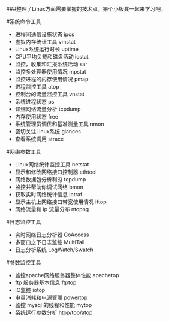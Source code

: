 
###整理了Linux方面需要掌握的技术点，搬个小板凳一起来学习吧。

#系统命令工具
- 进程间通信设施状态 ipcs 
- 虚拟内存统计工具 vmstat
- Linux系统运行时长 uptime
- CPU平均负载和磁盘活动 iostat
- 监控，收集和汇报系统活动 sar
- 监控多处理器使用情况 mpstat
- 监控进程的内存使用情况 pmap
- 进程监控工具 atop
- 控制台的流量监控工具 vnstat
- 系统进程状态 ps
- 详细网络流量分析 tcpdump
- 内存使用状态 free
- 系统管理员调优和基准测量工具 nmon
- 密切关注Linux系统 glances
- 查看系统调用 strace

#网络参数工具

- Linux网络统计监控工具 netstat
- 显示和修改网络接口控制器 ethtool
- 网络数据包分析利刃 tcpdump
- 监控并帮助你调试网络 bmon
- 获取实时网络统计信息 iptraf
- 显示主机上网络接口带宽使用情况 iftop
- 网络流量和 ip 流量分布 ntopng

#日志监控工具

- 实时网络日志分析器 GoAccess
- 多窗口之下日志监控 MultiTail
- 日志分析系统 LogWatch/Swatch

#参数监控工具

- 监控apache网络服务器整体性能 apachetop
- ftp 服务器基本信息 ftptop
- IO监控 iotop
- 电量消耗和电源管理 powertop
- 监控 mysql 的线程和性能 mytop
- 系统运行参数分析 htop/top/atop